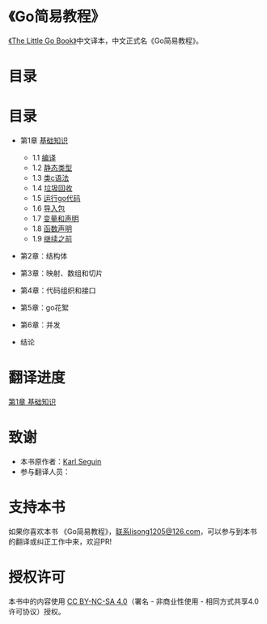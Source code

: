 《Go简易教程》
===================

[《The Little Go Book》](https://github.com/karlseguin/the-little-go-book)中文译本，中文正式名《Go简易教程》。

# 目录

# 目录

- 第1章 [基础知识](1.0.md)
    - 1.1 [编译](1.1.md)
    - 1.2 [静态类型](1.2.md)
    - 1.3 [类c语法](1.3.md)
    - 1.4 [垃圾回收](1.4.md)
    - 1.5 [运行go代码](1.5.md)
    - 1.6 [导入包](1.6.md)
    - 1.7 [变量和声明](1.7.md)
    - 1.8 [函数声明](1.8.md)
    - 1.9 [继续之前](1.9.md)
    
- 第2章：结构体

- 第3章：映射、数组和切片

- 第4章：代码组织和接口

- 第5章：go花絮

- 第6章：并发

- 结论

# 翻译进度

[第1章 基础知识](1.0.md)

# 致谢

- 本书原作者：[Karl Seguin](http://openmymind.net/)
- 参与翻译人员：
        

# 支持本书

如果你喜欢本书 《Go简易教程》，联系lisong1205@126.com，可以参与到本书的翻译或纠正工作中来，欢迎PR!

# 授权许可

本书中的内容使用 [CC BY-NC-SA 4.0](http://creativecommons.org/licenses/by-nc-sa/4.0/)（署名 - 非商业性使用 - 相同方式共享4.0许可协议）授权。
